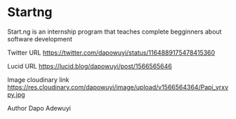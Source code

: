# Startng

Start.ng is an internship program that teaches complete begginners about software development

Twitter URL
https://twitter.com/dapowuyi/status/1164889175478415360

Lucid URL
https://lucid.blog/dapowuyi/post/1566565646

Image cloudinary link
https://res.cloudinary.com/dapowuyi/image/upload/v1566564364/Papi_yrxvpy.jpg

Author
Dapo Adewuyi

